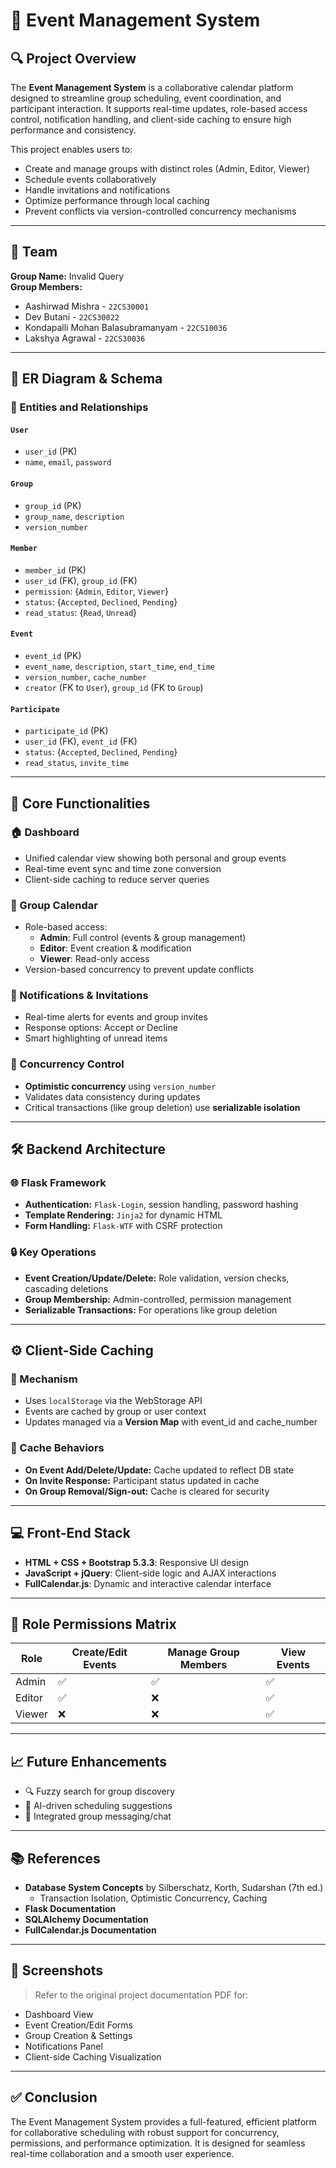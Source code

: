 # 📅 Event Management System

## 🔍 Project Overview

The **Event Management System** is a collaborative calendar platform designed to streamline group scheduling, event coordination, and participant interaction. It supports real-time updates, role-based access control, notification handling, and client-side caching to ensure high performance and consistency.

This project enables users to:
- Create and manage groups with distinct roles (Admin, Editor, Viewer)
- Schedule events collaboratively
- Handle invitations and notifications
- Optimize performance through local caching
- Prevent conflicts via version-controlled concurrency mechanisms

---

## 👥 Team

**Group Name:** Invalid Query  
**Group Members:**
- Aashirwad Mishra - `22CS30001`
- Dev Butani - `22CS30022`
- Kondapalli Mohan Balasubramanyam - `22CS10036`
- Lakshya Agrawal - `22CS30036`

---

## 📐 ER Diagram & Schema

### 🔗 Entities and Relationships

#### `User`
- `user_id` (PK)
- `name`, `email`, `password`

#### `Group`
- `group_id` (PK)
- `group_name`, `description`
- `version_number`

#### `Member`
- `member_id` (PK)
- `user_id` (FK), `group_id` (FK)
- `permission`: {`Admin`, `Editor`, `Viewer`}
- `status`: {`Accepted`, `Declined`, `Pending`}
- `read_status`: {`Read`, `Unread`}

#### `Event`
- `event_id` (PK)
- `event_name`, `description`, `start_time`, `end_time`
- `version_number`, `cache_number`
- `creator` (FK to `User`), `group_id` (FK to `Group`)

#### `Participate`
- `participate_id` (PK)
- `user_id` (FK), `event_id` (FK)
- `status`: {`Accepted`, `Declined`, `Pending`}
- `read_status`, `invite_time`

---

## 🚀 Core Functionalities

### 🏠 Dashboard
- Unified calendar view showing both personal and group events
- Real-time event sync and time zone conversion
- Client-side caching to reduce server queries

### 📆 Group Calendar
- Role-based access:
  - **Admin**: Full control (events & group management)
  - **Editor**: Event creation & modification
  - **Viewer**: Read-only access
- Version-based concurrency to prevent update conflicts

### 🔔 Notifications & Invitations
- Real-time alerts for events and group invites
- Response options: Accept or Decline
- Smart highlighting of unread items

### 🔁 Concurrency Control
- **Optimistic concurrency** using `version_number`
- Validates data consistency during updates
- Critical transactions (like group deletion) use **serializable isolation**

---

## 🛠️ Backend Architecture

### 🌐 Flask Framework
- **Authentication:** `Flask-Login`, session handling, password hashing
- **Template Rendering:** `Jinja2` for dynamic HTML
- **Form Handling:** `Flask-WTF` with CSRF protection

### 🔒 Key Operations
- **Event Creation/Update/Delete:** Role validation, version checks, cascading deletions
- **Group Membership:** Admin-controlled, permission management
- **Serializable Transactions:** For operations like group deletion

---

## ⚙️ Client-Side Caching

### 🔄 Mechanism
- Uses `localStorage` via the WebStorage API
- Events are cached by group or user context
- Updates managed via a **Version Map** with event_id and cache_number

### 🧹 Cache Behaviors
- **On Event Add/Delete/Update:** Cache updated to reflect DB state
- **On Invite Response:** Participant status updated in cache
- **On Group Removal/Sign-out:** Cache is cleared for security

---

## 💻 Front-End Stack

- **HTML + CSS + Bootstrap 5.3.3**: Responsive UI design
- **JavaScript + jQuery**: Client-side logic and AJAX interactions
- **FullCalendar.js**: Dynamic and interactive calendar interface

---

## 🔐 Role Permissions Matrix

| Role   | Create/Edit Events | Manage Group Members | View Events |
|--------|---------------------|----------------------|-------------|
| Admin  | ✅                  | ✅                   | ✅          |
| Editor | ✅                  | ❌                   | ✅          |
| Viewer | ❌                  | ❌                   | ✅          |

---

## 📈 Future Enhancements

- 🔍 Fuzzy search for group discovery
- 🤖 AI-driven scheduling suggestions
- 💬 Integrated group messaging/chat

---

## 📚 References

- **Database System Concepts** by Silberschatz, Korth, Sudarshan (7th ed.)
  - Transaction Isolation, Optimistic Concurrency, Caching
- **Flask Documentation**
- **SQLAlchemy Documentation**
- **FullCalendar.js Documentation**

---

## 📸 Screenshots

> Refer to the original project documentation PDF for:
- Dashboard View
- Event Creation/Edit Forms
- Group Creation & Settings
- Notifications Panel
- Client-side Caching Visualization

---

## ✅ Conclusion

The Event Management System provides a full-featured, efficient platform for collaborative scheduling with robust support for concurrency, permissions, and performance optimization. It is designed for seamless real-time collaboration and a smooth user experience.
